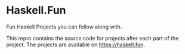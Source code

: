 # Haskell.Fun

Fun Haskell Projects you can follow along with.

This repro contains the source code for projects after each part of the project.
The projects are available on https://haskell.fun.
